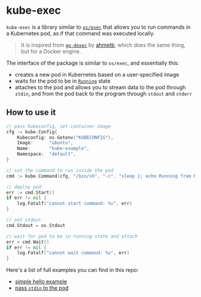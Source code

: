 kube-exec
=========

`kube-exec` is a library similar to [`os/exec`][1] that allows you to run commands in a Kubernetes pod, as if that command was executed locally.
> It is inspired from [`go-dexec`][2] by [ahmetb][3], which does the same thing, but for a Docker engine.

The interface of the package is similar to `os/exec`, and essentially this:

- creates a new pod in Kubernetes based on a user-specified image
- waits for the pod to be in [`Running`](https://kubernetes.io/docs/concepts/workloads/pods/pod-lifecycle/) state
- attaches to the pod and allows you to stream data to the pod through `stdin`, and from the pod back to the program through `stdout` and `stderr`



How to use it
-------------

```go
// pass kubeconfig, set container image
cfg := kube.Config{
	Kubeconfig: os.Getenv("KUBECONFIG"),
	Image:      "ubuntu",
	Name:       "kube-example",
	Namespace:  "default",
}

// set the command to run inside the pod
cmd := kube.Command(cfg, "/bin/sh", "-c", "sleep 1; echo Running from Kubernetes pod;")

// deploy pod
err := cmd.Start()
if err != nil {
	log.Fatalf("cannot start command: %v", err)
}

// set stdout
cmd.Stdout = os.Stdout

// wait for pod to be in running state and attach
err = cmd.Wait()
if err != nil {
	log.Fatalf("cannot wait command: %v", err)
}
```


Here's a list of full examples you can find in this repo:

- [simple hello example](/examples/hello)
- [pass `stdin` to the pod](/examples/stdin)


[1]: https://golang.org/pkg/os/exec
[2]: https://github.com/ahmetb/go-dexec
[3]: https://twitter.com/ahmetb

[4]: /examples/main.go